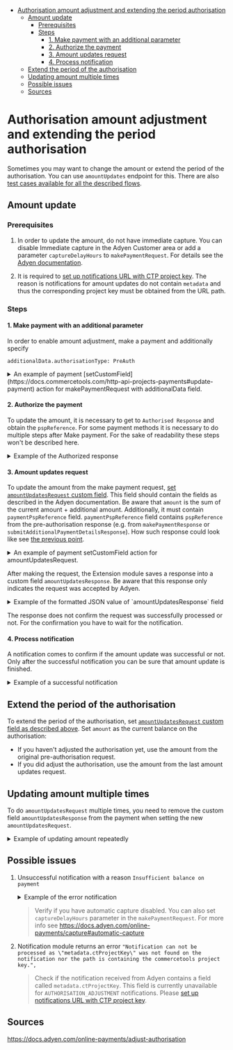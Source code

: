 <!-- START doctoc generated TOC please keep comment here to allow auto update -->
<!-- DON'T EDIT THIS SECTION, INSTEAD RE-RUN doctoc TO UPDATE -->

- [Authorisation amount adjustment and extending the period authorisation](#authorisation-amount-adjustment-and-extending-the-period-authorisation)
  - [Amount update](#amount-update)
    - [Prerequisites](#prerequisites)
    - [Steps](#steps)
      - [1. Make payment with an additional parameter](#1-make-payment-with-an-additional-parameter)
      - [2. Authorize the payment](#2-authorize-the-payment)
      - [3. Amount updates request](#3-amount-updates-request)
      - [4. Process notification](#4-process-notification)
  - [Extend the period of the authorisation](#extend-the-period-of-the-authorisation)
  - [Updating amount multiple times](#updating-amount-multiple-times)
  - [Possible issues](#possible-issues)
  - [Sources](#sources)

<!-- END doctoc generated TOC please keep comment here to allow auto update -->

# Authorisation amount adjustment and extending the period authorisation

Sometimes you may want to change the amount or extend the period of the authorisation. You can use `amountUpdates` endpoint for this. There are also [test cases available for all the described flows](../test/integration/amount-updates.handler.spec.js).

## Amount update

### Prerequisites

1. In order to update the amount, do not have immediate capture. You can disable Immediate capture in the Adyen Customer area or add a parameter `captureDelayHours` to `makePaymentRequest`. For details see the [Adyen documentation](https://docs.adyen.com/online-payments/capture#manual-capture).

2. It is required to [set up notifications URL with CTP project key](/notification/docs/IntegrationGuide.md#fallback-in-case-metadata-is-not-available). The reason is notifications for amount updates do not contain `metadata` and thus the corresponding project key must be obtained from the URL path.

### Steps

#### 1. Make payment with an additional parameter

In order to enable amount adjustment, make a payment and additionally specify

```
additionalData.authorisationType: PreAuth
```

<details>
<summary>
An example of payment [setCustomField](https://docs.commercetools.com/http-api-projects-payments#update-payment) action for makePaymentRequest with additionalData field.
</summary>

```json
{
  "version": "PAYMENT_VERSION",
  "actions": [
    {
      "action": "setCustomField",
      "name": "makePaymentRequest",
      "value": "{\"amount\":{\"currency\":\"EUR\",\"value\":1000},\"reference\":\"YOUR_REFERENCE\",\"paymentMethod\":{\"type\":\"scheme\",\"encryptedCardNumber\":\"test_4111111111111111\",\"encryptedExpiryMonth\":\"test_03\",\"encryptedExpiryYear\":\"test_2030\",\"encryptedSecurityCode\":\"test_737\"}, \"additionalData\":{\"allow3DS2\":true}, \"channel\":\"Web\", \"origin\":\"https://your-company.com\", \"additionalData\":{\"authorisationType\":\"PreAuth\"}, \"returnUrl\":\"https://your-company.com/...\",\"merchantAccount\":\"YOUR_MERCHANT_ACCOUNT\"}"
    }
  ]
}
```

</details>

#### 2. Authorize the payment

To update the amount, it is necessary to get to `Authorised Response` and obtain the `pspReference`. For some payment methods it is necessary to do multiple steps after Make payment. For the sake of readability these steps won't be described here.

<details>
<summary>Example of the Authorized response</summary>

```json
{
  "pspReference": "853592567856061C",
  "resultCode": "Authorised",
  "amount": {
    "currency": "EUR",
    "value": 1000
  },
  "merchantReference": "YOUR_REFERENCE"
}
```

</details>

#### 3. Amount updates request

To update the amount from the make payment request, [set `amountUpdatesRequest` custom field](https://docs.commercetools.com/http-api-projects-payments#update-payment). This field should contain the fields as described in the Adyen documentation. Be aware that `amount` is the sum of the current amount + additional amount.
Additionally, it must contain `paymentPspReference` field. `paymentPspReference` field contains `pspReference` from the pre-authorisation response (e.g. from `makePaymentResponse` or `submitAdditionalPaymentDetailsResponse`). How such response could look like see [the previous point](#2-authorize-the-payment).

<details>
<summary>An example of payment setCustomField action for amountUpdatesRequest.</summary>

```json
{
  "version": "PAYMENT_VERSION",
  "actions": [
    {
      "action": "setCustomField",
      "name": "amountUpdatesRequest",
      "value": "{\"amount\":{\"currency\":\"EUR\",\"value\":1000},\"reason\":\"DelayedCharge\",\"reference\":\"YOUR_PAYMENT_REFERENCE\",\"merchantAccount\":\"YOUR_MERCHANT_ACCOUNT\", \"paymentPspReference\":\"853592567856061C\"}"
    }
  ]
}
```

</details>

After making the request, the Extension module saves a response into a custom field `amountUpdatesResponse`. Be aware that this response only indicates the request was accepted by Adyen.

<details>
<summary>Example of the formatted JSON value of `amountUpdatesResponse` field</summary>

```json
{
  "merchantAccount": "YOUR_MERCHANT_ACCOUNT",
  "paymentPspReference": "AUTHORIZATION_RESPONSE_PSP_REFERENCE",
  "pspReference": "NEW_PSP_REFERENCE",
  "reference": "YOUR_PAYMENT_REFERENCE",
  "status": "received",
  "amount": {
    "currency": "EUR",
    "value": 1000
  }
}
```

</details>

The response does not confirm the request was successfully processed or not. For the confirmation you have to wait for the notification.

#### 4. Process notification

A notification comes to confirm if the amount update was successful or not. Only after the successful notification you can be sure that amount update is finished.

<details>
<summary>
Example of a successful notification
</summary>

```json
[
  {
    "NotificationRequestItem": {
      "additionalData": {
        "bookingDate": "2022-06-25T14:57:31Z"
      },
      "amount": {
        "currency": "EUR",
        "value": 1000
      },
      "eventCode": "AUTHORISATION_ADJUSTMENT",
      "eventDate": "2022-06-25T14:56:53+02:00",
      "merchantAccountCode": "YOUR_MERCHANT_ACCOUNT",
      "merchantReference": "YOUR_PAYMENT_REFERENCE",
      "originalReference": "PSP_REFERENCE_FROM_THE_AMOUNT_UPDATES_RESPONSE",
      "paymentMethod": "visa",
      "pspReference": "NEW_PSP_REFERENCE",
      "reason": "",
      "success": "true"
    }
  }
]
```

</details>

## Extend the period of the authorisation

To extend the period of the authorisation, set [`amountUpdatesRequest` custom field as described above](#3-amount-updates-request). Set `amount` as the current balance on the authorisation:

- If you haven't adjusted the authorisation yet, use the amount from the original pre-authorisation request.
- If you did adjust the authorisation, use the amount from the last amount updates request.

## Updating amount multiple times

To do `amountUpdatesRequest` multiple times, you need to remove the custom field `amountUpdatesResponse` from the payment when setting the new `amountUpdatesRequest`.

<details>
<summary>Example of updating amount repeatedly</summary>

```json
{
  "version": "PAYMENT_VERSION",
  "actions": [
    {
      "action": "setCustomField",
      "name": "amountUpdatesRequest",
      "value": "{\"amount\":{\"currency\":\"EUR\",\"value\":1000},\"reason\":\"DelayedCharge\",\"reference\":\"YOUR_PAYMENT_REFERENCE\",\"merchantAccount\":\"YOUR_MERCHANT_ACCOUNT\"}"
    },
    {
      "action": "setCustomField",
      "name": "amountUpdatesResponse"
    }
  ]
}
```

</details>

## Possible issues

1. Unsuccessful notification with a reason `Insufficient balance on payment`
   <details>
   <summary>Example of the error notification</summary>

   ```json
   {
     "NotificationRequestItem": {
       "additionalData": {
         "bookingDate": "2022-06-12T16:31:30Z"
       },
       "amount": {
         "currency": "EUR",
         "value": 10
       },
       "eventCode": "AUTHORISATION_ADJUSTMENT",
       "eventDate": "2022-06-12T16:30:54+02:00",
       "merchantAccountCode": "YOUR_MECHANT_ACCOUNT",
       "merchantReference": "YOUR_MERCHANT_REFERENCE",
       "originalReference": "ORIGINAL_REFERENCE",
       "pspReference": "PSP_REFERENCE",
       "reason": "Insufficient balance on payment",
       "success": "false"
     }
   }
   ```

   </details>

   > Verify if you have automatic capture disabled. You can also set `captureDelayHours` parameter in the `makePaymentRequest`. For more info see https://docs.adyen.com/online-payments/capture#automatic-capture

1. Notification module returns an error `"Notification can not be processed as \"metadata.ctProjectKey\" was not found on the notification nor the path is containing the commercetools project key.",`
   > Check if the notification received from Adyen contains a field called `metadata.ctProjectKey`. This field is currently unavailable for `AUTHORISATION_ADJUSTMENT` notifications. Please [set up notifications URL with CTP project key](/notification/docs/IntegrationGuide.md#fallback-in-case-metadata-is-not-available).

## Sources

https://docs.adyen.com/online-payments/adjust-authorisation
